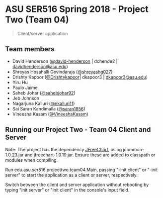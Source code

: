 # ASU SER516 Spring 2018 - Project Two (Team 04)
> Client/server application

## Team members
>
- David Henderson ([@david-henderson](https://github.com/david-henderson) | dchende2 | davidhenderson@asu.edu)
- Shreyas Hosahalli Govindaraja ([@shreyashg027](https://github.com/shreyashg027))
- Drishty Kapoor ([@Drishtykapoor](https://github.com/Drishtykapoor)| dkapoor3 | dkapoor3@asu.edu)
- Yiru Hu
- Paulo Jaime
- Saheb Johar ([@sahebjohar92](https://github.com/sahebjohar92))
- Jeb Johnson
- Nagarjuna Kalluri ([@nkalluri11](https://github.com/nkalluri11))
- Sai Saran Kandimalla ([@saran1856](https://github.com/saran1856))
- Vineesha Kasam ([@VineeshaKasam](https://github.com/VineeshaKasam))

## Running our Project Two - Team 04 Client and Server
Note: The project has the dependency [JFreeChart](http://www.jfree.org/jfreechart/), using jcommon-1.0.23.jar and jfreechart-1.0.19.jar. Ensure these are added to classpath or modules when compiling.

Run edu.asu.ser516.projecttwo.team04.Main, passing "-init client" or "-init server" to start the application as a client or server, respectively.

Switch between the client and server application without rebooting by typing "init server" or "init client" in the console's input field.
